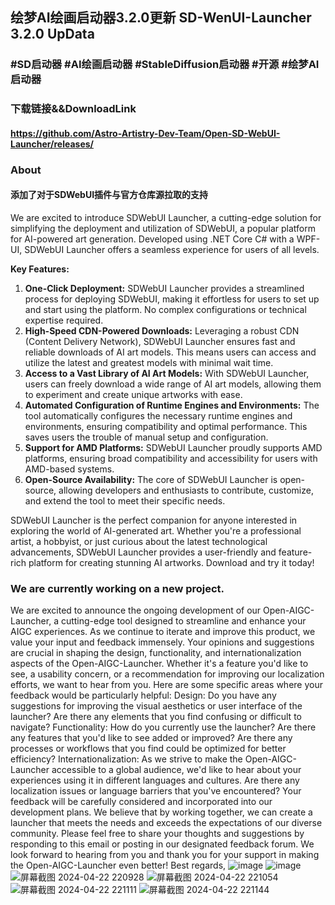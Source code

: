 ## 绘梦AI绘画启动器3.2.0更新 SD-WenUI-Launcher 3.2.0 UpData

### #SD启动器 #AI绘画启动器 #StableDiffusion启动器 #开源 #绘梦AI启动器
### 下载链接&&DownloadLink
#### https://github.com/Astro-Artistry-Dev-Team/Open-SD-WebUI-Launcher/releases/
### About
#### 添加了对于SDWebUI插件与官方仓库源拉取的支持

We are excited to introduce SDWebUI Launcher, a cutting-edge solution for simplifying the deployment and utilization of SDWebUI, a popular platform for AI-powered art generation. Developed using .NET Core C# with a WPF-UI, SDWebUI Launcher offers a seamless experience for users of all levels.

**Key Features:**

1. **One-Click Deployment:** SDWebUI Launcher provides a streamlined process for deploying SDWebUI, making it effortless for users to set up and start using the platform. No complex configurations or technical expertise required.
2. **High-Speed CDN-Powered Downloads:** Leveraging a robust CDN (Content Delivery Network), SDWebUI Launcher ensures fast and reliable downloads of AI art models. This means users can access and utilize the latest and greatest models with minimal wait time.
3. **Access to a Vast Library of AI Art Models:** With SDWebUI Launcher, users can freely download a wide range of AI art models, allowing them to experiment and create unique artworks with ease.
4. **Automated Configuration of Runtime Engines and Environments:** The tool automatically configures the necessary runtime engines and environments, ensuring compatibility and optimal performance. This saves users the trouble of manual setup and configuration.
5. **Support for AMD Platforms:** SDWebUI Launcher proudly supports AMD platforms, ensuring broad compatibility and accessibility for users with AMD-based systems.
6. **Open-Source Availability:** The core of SDWebUI Launcher is open-source, allowing developers and enthusiasts to contribute, customize, and extend the tool to meet their specific needs.

SDWebUI Launcher is the perfect companion for anyone interested in exploring the world of AI-generated art. Whether you're a professional artist, a hobbyist, or just curious about the latest technological advancements, SDWebUI Launcher provides a user-friendly and feature-rich platform for creating stunning AI artworks. Download and try it today!

### We are currently working on a new project.
We are excited to announce the ongoing development of our Open-AIGC-Launcher, a cutting-edge tool designed to streamline and enhance your AIGC experiences. As we continue to iterate and improve this product, we value your input and feedback immensely.
Your opinions and suggestions are crucial in shaping the design, functionality, and internationalization aspects of the Open-AIGC-Launcher. Whether it's a feature you'd like to see, a usability concern, or a recommendation for improving our localization efforts, we want to hear from you.
Here are some specific areas where your feedback would be particularly helpful:
Design: Do you have any suggestions for improving the visual aesthetics or user interface of the launcher? Are there any elements that you find confusing or difficult to navigate?
Functionality: How do you currently use the launcher? Are there any features that you'd like to see added or improved? Are there any processes or workflows that you find could be optimized for better efficiency?
Internationalization: As we strive to make the Open-AIGC-Launcher accessible to a global audience, we'd like to hear about your experiences using it in different languages and cultures. Are there any localization issues or language barriers that you've encountered?
Your feedback will be carefully considered and incorporated into our development plans. We believe that by working together, we can create a launcher that meets the needs and exceeds the expectations of our diverse community.
Please feel free to share your thoughts and suggestions by responding to this email or posting in our designated feedback forum. We look forward to hearing from you and thank you for your support in making the Open-AIGC-Launcher even better!
Best regards,
![image](https://github.com/Astroluminous-WorkShop/Open-SD-WebUI-Launcher/assets/115577936/eab974aa-4e36-4bd7-859b-c39bc124c862)
![image](https://github.com/Astroluminous-WorkShop/Open-SD-WebUI-Launcher/assets/115577936/d5724148-1eb6-48d5-84c6-8e3779ca5668)
![屏幕截图 2024-04-22 220928](https://github.com/Astro-Artistry-Dev-Team/Open-SD-WebUI-Launcher/assets/115577936/1febf6b7-9726-4bb5-82fb-bd7d1f6453d1)
![屏幕截图 2024-04-22 221054](https://github.com/Astro-Artistry-Dev-Team/Open-SD-WebUI-Launcher/assets/115577936/97ae2256-e42d-421b-a5d5-97be559d9481)
![屏幕截图 2024-04-22 221111](https://github.com/Astro-Artistry-Dev-Team/Open-SD-WebUI-Launcher/assets/115577936/a2ed5730-8053-479f-8752-194d906294c1)
![屏幕截图 2024-04-22 221144](https://github.com/Astro-Artistry-Dev-Team/Open-SD-WebUI-Launcher/assets/115577936/d1b6dda1-ff01-4f86-882f-4c4d0a139231)

